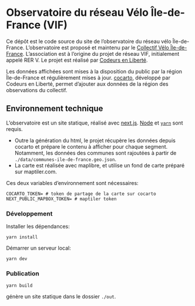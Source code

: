 # Observatoire du réseau Vélo Île-de-France (VIF)

Ce dépôt est le code source du site de l’observatoire du réseau vélo Île-de-France. L’observatoire est proposé et maintenu par le [Collectif Vélo Île-de-France](https://velo-iledefrance.fr). L’association est à l’origine du projet de réseau VIF, initialement appelé RER V. Le projet est réalisé par [Codeurs en Liberté](https://codeursenliberte.fr).

Les données affichées sont mises à la disposition du public par la région Île-de-France et régulièrement mises à jour. [cocarto](https://cocarto.com), développé par Codeurs en Liberté, permet d’ajouter aux données de la région des observations du collectif.

## Environnement technique

L’observatoire est un site statique, réalisé avec [next.js](https://nextjs.org/). [Node](https://nodejs.org/en/download/package-manager) et [`yarn`](https://classic.yarnpkg.com/lang/en/docs/install/#mac-stable) sont requis.

- Outre la génération du html, le projet récupère les données depuis cocarto et prépare le contenu à afficher pour chaque segment. Notamment, les données des communes sont rajoutées à partir de `./data/communes-ile-de-france.geo.json`.
- La carte est réalisée avec maplibre, et utilise un fond de carte préparé sur maptiler.com. 

Ces deux variables d’environnement sont nécessaires:

```
COCARTO_TOKEN= # token de partage de la carte sur cocarto
NEXT_PUBLIC_MAPBOX_TOKEN= # maptiler token
```

### Développement

Installer les dépendances:
```
yarn install
```

Démarrer un serveur local:
```
yarn dev
```

### Publication

```
yarn build
```
génère un site statique dans le dossier `./out`.

## 